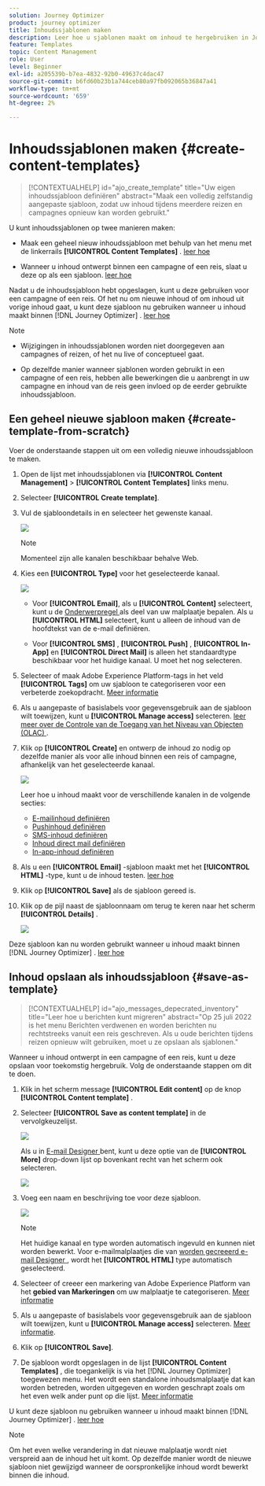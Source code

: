 ```yaml
---
solution: Journey Optimizer
product: journey optimizer
title: Inhoudssjablonen maken
description: Leer hoe u sjablonen maakt om inhoud te hergebruiken in Journey Optimizer-campagnes en -reizen
feature: Templates
topic: Content Management
role: User
level: Beginner
exl-id: a205539b-b7ea-4832-92b0-49637c4dac47
source-git-commit: b6fd60b23b1a744ceb80a97fb092065b36847a41
workflow-type: tm+mt
source-wordcount: '659'
ht-degree: 2%

---
```


# Inhoudssjablonen maken {#create-content-templates}

>[!CONTEXTUALHELP]
>id="ajo_create_template"
>title="Uw eigen inhoudssjabloon definiëren"
>abstract="Maak een volledig zelfstandig aangepaste sjabloon, zodat uw inhoud tijdens meerdere reizen en campagnes opnieuw kan worden gebruikt."

U kunt inhoudssjablonen op twee manieren maken:

* Maak een geheel nieuw inhoudssjabloon met behulp van het menu met de linkerrails **[!UICONTROL Content Templates]** . [ leer hoe ](#create-template-from-scratch)

* Wanneer u inhoud ontwerpt binnen een campagne of een reis, slaat u deze op als een sjabloon. [ leer hoe ](#save-as-template)

Nadat u de inhoudssjabloon hebt opgeslagen, kunt u deze gebruiken voor een campagne of een reis. Of het nu om nieuwe inhoud of om inhoud uit vorige inhoud gaat, u kunt deze sjabloon nu gebruiken wanneer u inhoud maakt binnen [!DNL Journey Optimizer] . [ leer hoe ](#use-content-templates)

>[!NOTE]
>
>* Wijzigingen in inhoudssjablonen worden niet doorgegeven aan campagnes of reizen, of het nu live of conceptueel gaat.
>
>* Op dezelfde manier wanneer sjablonen worden gebruikt in een campagne of een reis, hebben alle bewerkingen die u aanbrengt in uw campagne en inhoud van de reis geen invloed op de eerder gebruikte inhoudssjabloon.

## Een geheel nieuwe sjabloon maken {#create-template-from-scratch}

Voer de onderstaande stappen uit om een volledig nieuwe inhoudssjabloon te maken.

1. Open de lijst met inhoudssjablonen via **[!UICONTROL Content Management]** > **[!UICONTROL Content Templates]** links menu.

1. Selecteer **[!UICONTROL Create template]**.

1. Vul de sjabloondetails in en selecteer het gewenste kanaal.

   ![](assets/content-template-channels.png)

   >[!NOTE]
   >
   >Momenteel zijn alle kanalen beschikbaar behalve Web.

1. Kies een **[!UICONTROL Type]** voor het geselecteerde kanaal.

   ![](assets/content-template-type.png)

   * Voor **[!UICONTROL Email]**, als u **[!UICONTROL Content]** selecteert, kunt u de [ Onderwerpregel ](../email/create-email.md#define-email-content) als deel van uw malplaatje bepalen. Als u **[!UICONTROL HTML]** selecteert, kunt u alleen de inhoud van de hoofdtekst van de e-mail definiëren.

   * Voor **[!UICONTROL SMS]** , **[!UICONTROL Push]** , **[!UICONTROL In-App]** en **[!UICONTROL Direct Mail]** is alleen het standaardtype beschikbaar voor het huidige kanaal. U moet het nog selecteren.

1. Selecteer of maak Adobe Experience Platform-tags in het veld **[!UICONTROL Tags]** om uw sjabloon te categoriseren voor een verbeterde zoekopdracht. [Meer informatie](../start/search-filter-categorize.md#tags)

1. Als u aangepaste of basislabels voor gegevensgebruik aan de sjabloon wilt toewijzen, kunt u **[!UICONTROL Manage access]** selecteren. [ leer meer over de Controle van de Toegang van het Niveau van Objecten (OLAC) ](../administration/object-based-access.md).

1. Klik op **[!UICONTROL Create]** en ontwerp de inhoud zo nodig op dezelfde manier als voor alle inhoud binnen een reis of campagne, afhankelijk van het geselecteerde kanaal.

   ![](assets/content-template-edition.png)

   Leer hoe u inhoud maakt voor de verschillende kanalen in de volgende secties:
   * [E-mailinhoud definiëren](../email/get-started-email-design.md)
   * [Pushinhoud definiëren](../push/design-push.md)
   * [SMS-inhoud definiëren](../sms/create-sms.md#sms-content)
   * [Inhoud direct mail definiëren](../direct-mail/create-direct-mail.md)
   * [In-app-inhoud definiëren](../in-app/design-in-app.md)

1. Als u een **[!UICONTROL Email]** -sjabloon maakt met het **[!UICONTROL HTML]** -type, kunt u de inhoud testen. [ leer hoe ](#test-template)

1. Klik op **[!UICONTROL Save]** als de sjabloon gereed is.

1. Klik op de pijl naast de sjabloonnaam om terug te keren naar het scherm **[!UICONTROL Details]** .

   ![](assets/content-template-back.png)

Deze sjabloon kan nu worden gebruikt wanneer u inhoud maakt binnen [!DNL Journey Optimizer] . [ leer hoe ](#use-content-templates)

## Inhoud opslaan als inhoudssjabloon {#save-as-template}

>[!CONTEXTUALHELP]
>id="ajo_messages_depecrated_inventory"
>title="Leer hoe u berichten kunt migreren"
>abstract="Op 25 juli 2022 is het menu Berichten verdwenen en worden berichten nu rechtstreeks vanuit een reis geschreven. Als u oude berichten tijdens reizen opnieuw wilt gebruiken, moet u ze opslaan als sjablonen."

Wanneer u inhoud ontwerpt in een campagne of een reis, kunt u deze opslaan voor toekomstig hergebruik. Volg de onderstaande stappen om dit te doen.

1. Klik in het scherm message **[!UICONTROL Edit content]** op de knop **[!UICONTROL Content template]** .

1. Selecteer **[!UICONTROL Save as content template]** in de vervolgkeuzelijst.

   ![](assets/content-template-button-save.png)

   Als u in [ E-mail Designer ](../email/get-started-email-design.md) bent, kunt u deze optie van de **[!UICONTROL More]** drop-down lijst op bovenkant recht van het scherm ook selecteren.

   ![](assets/content-template-more-button-save.png)

1. Voeg een naam en beschrijving toe voor deze sjabloon.

   ![](assets/content-template-name.png)

   >[!NOTE]
   >
   >Het huidige kanaal en type worden automatisch ingevuld en kunnen niet worden bewerkt. Voor e-mailmalplaatjes die van [ worden gecreeerd e-mail Designer ](../email/get-started-email-design.md), wordt het **[!UICONTROL HTML]** type automatisch geselecteerd.

1. Selecteer of creeer een markering van Adobe Experience Platform van het **gebied van Markeringen** om uw malplaatje te categoriseren. [Meer informatie](../start/search-filter-categorize.md#tags)

1. Als u aangepaste of basislabels voor gegevensgebruik aan de sjabloon wilt toewijzen, kunt u **[!UICONTROL Manage access]** selecteren. [Meer informatie](../administration/object-based-access.md).

1. Klik op **[!UICONTROL Save]**.

1. De sjabloon wordt opgeslagen in de lijst **[!UICONTROL Content Templates]** , die toegankelijk is via het [!DNL Journey Optimizer] toegewezen menu. Het wordt een standalone inhoudsmalplaatje dat kan worden betreden, worden uitgegeven en worden geschrapt zoals om het even welk ander punt op die lijst. [Meer informatie](#access-manage-templates)

U kunt deze sjabloon nu gebruiken wanneer u inhoud maakt binnen [!DNL Journey Optimizer] . [ leer hoe ](#use-content-templates)

>[!NOTE]
>
>Om het even welke verandering in dat nieuwe malplaatje wordt niet verspreid aan de inhoud het uit komt. Op dezelfde manier wordt de nieuwe sjabloon niet gewijzigd wanneer de oorspronkelijke inhoud wordt bewerkt binnen die inhoud.
